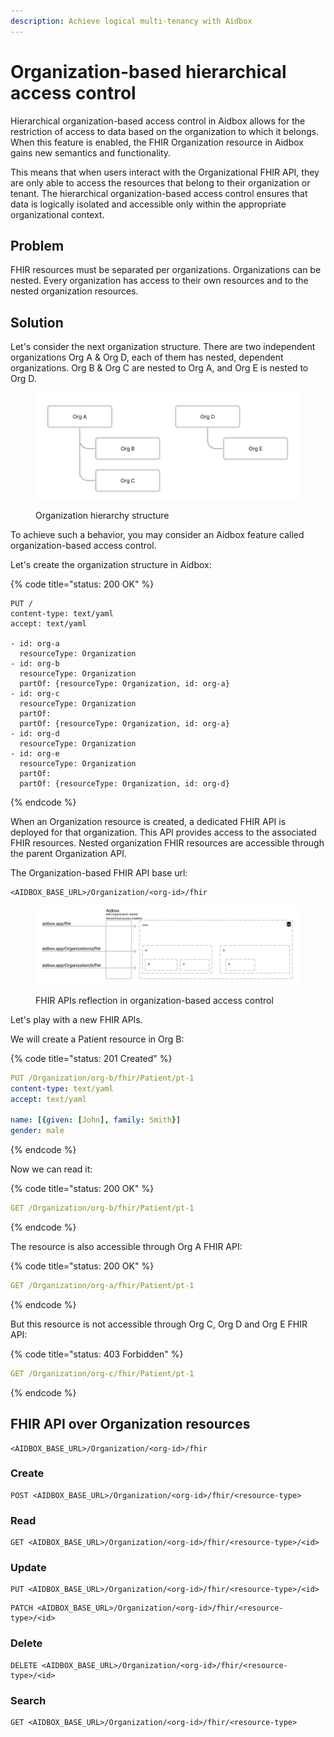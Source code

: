 ```yaml
---
description: Achieve logical multi-tenancy with Aidbox
---
```


# Organization-based hierarchical access control

Hierarchical organization-based access control in Aidbox allows for the restriction of access to data based on the organization to which it belongs. When this feature is enabled, the FHIR Organization resource in Aidbox gains new semantics and functionality.

This means that when users interact with the Organizational FHIR API, they are only able to access the resources that belong to their organization or tenant. The hierarchical organization-based access control ensures that data is logically isolated and accessible only within the appropriate organizational context.

## Problem

FHIR resources must be separated per organizations. Organizations can be nested. Every organization has access to their own resources and to the nested organization resources.

## Solution

Let's consider the next organization structure. There are two independent organizations Org A & Org D, each of them has nested, dependent organizations. Org B & Org C are nested to Org A, and Org E is nested to Org D.&#x20;

<figure><img src="../../.gitbook/assets/Screenshot 2023-06-28 at 16.40.54.png" alt=""><figcaption><p>Organization hierarchy structure</p></figcaption></figure>

To achieve such a behavior, you may consider an Aidbox feature called organization-based access control.&#x20;

Let's create the organization structure in Aidbox:

{% code title="status: 200 OK" %}
```
PUT /
content-type: text/yaml
accept: text/yaml

- id: org-a
  resourceType: Organization
- id: org-b
  resourceType: Organization
  partOf: {resourceType: Organization, id: org-a}
- id: org-c
  resourceType: Organization
  partOf:
  partOf: {resourceType: Organization, id: org-a}
- id: org-d
  resourceType: Organization
- id: org-e
  resourceType: Organization
  partOf:
  partOf: {resourceType: Organization, id: org-d}
```
{% endcode %}

When an Organization resource is created, a dedicated FHIR API is deployed for that organization. This API provides access to the associated FHIR resources.  Nested organization FHIR resources are accessible through the parent Organization API.

The Organization-based FHIR API base url:

```
<AIDBOX_BASE_URL>/Organization/<org-id>/fhir
```

<figure><img src="../../.gitbook/assets/Screenshot 2023-06-28 at 15.42.54.png" alt=""><figcaption><p>FHIR APIs reflection in organization-based access control</p></figcaption></figure>

Let's play with a new FHIR APIs.

We will create a Patient resource in Org B:

{% code title="status: 201 Created" %}
```yaml
PUT /Organization/org-b/fhir/Patient/pt-1
content-type: text/yaml
accept: text/yaml

name: [{given: [John], family: Smith}]
gender: male
```
{% endcode %}

Now we can read it:

{% code title="status: 200 OK" %}
```yaml
GET /Organization/org-b/fhir/Patient/pt-1
```
{% endcode %}

The resource is also accessible through Org A FHIR API:

{% code title="status: 200 OK" %}
```yaml
GET /Organization/org-a/fhir/Patient/pt-1
```
{% endcode %}

But this resource is not accessible through Org C, Org D and Org E FHIR API:

{% code title="status: 403 Forbidden" %}
```yaml
GET /Organization/org-c/fhir/Patient/pt-1
```
{% endcode %}

## FHIR API over Organization resources

```
<AIDBOX_BASE_URL>/Organization/<org-id>/fhir
```

### Create

```
POST <AIDBOX_BASE_URL>/Organization/<org-id>/fhir/<resource-type>
```

### Read&#x20;

```
GET <AIDBOX_BASE_URL>/Organization/<org-id>/fhir/<resource-type>/<id>
```

### Update

```
PUT <AIDBOX_BASE_URL>/Organization/<org-id>/fhir/<resource-type>/<id>
```

```
PATCH <AIDBOX_BASE_URL>/Organization/<org-id>/fhir/<resource-type>/<id>
```

### Delete

```
DELETE <AIDBOX_BASE_URL>/Organization/<org-id>/fhir/<resource-type>/<id>
```

### Search

```
GET <AIDBOX_BASE_URL>/Organization/<org-id>/fhir/<resource-type>
```

